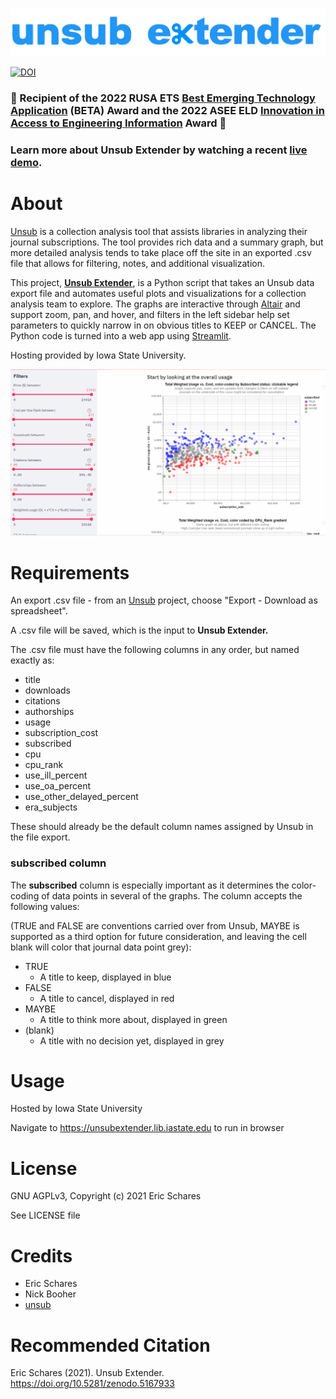 ![unsub extender logo](https://github.com/eschares/unsub_extender/blob/main/unsub_extender2.png)

[![DOI](https://zenodo.org/badge/DOI/10.5281/zenodo.5167933.svg)](https://doi.org/10.5281/zenodo.5167933)

### :tada: Recipient of the 2022 RUSA ETS [Best Emerging Technology Application](https://rusaupdate.org/2022/03/2022-ets-best-emerging-technology-application-award/) (BETA) Award and the 2022 ASEE ELD [Innovation in Access to Engineering Information](https://sites.asee.org/eld/about-the-eld/awards/#innovation) Award 🎉
### Learn more about Unsub Extender by watching a recent [live demo](https://vimeo.com/680578098).

# About
[Unsub](http://unsub.org) is a collection analysis tool that assists libraries in analyzing their journal subscriptions.
The tool provides rich data and a summary graph, but more detailed analysis tends to take place off the site in an exported .csv file that allows for filtering, notes, and additional visualization.

This project, [**Unsub Extender**](https://unsubextender.lib.iastate.edu), is a Python script that takes an Unsub data export file and automates useful plots and visualizations for a collection analysis team to explore.
The graphs are interactive through [Altair](https://altair-viz.github.io/index.html) and support zoom, pan, and hover, and filters in the left sidebar help set parameters to quickly narrow in on obvious titles to KEEP or CANCEL. The Python code is turned into a web app using [Streamlit](https://streamlit.io/).

Hosting provided by Iowa State University.

![unsub extender screenshot demo](https://github.com/eschares/unsub_extender/blob/main/demo.gif)

# Requirements
An export .csv file - from an [Unsub](http://unsub.org) project, choose "Export - Download as spreadsheet".

A .csv file will be saved, which is the input to **Unsub Extender.**

The .csv file must have the following columns in any order, but named exactly as:
* title
* downloads
* citations
* authorships
* usage
* subscription_cost
* subscribed
* cpu
* cpu_rank
* use_ill_percent
* use_oa_percent
* use_other_delayed_percent
* era_subjects

These should already be the default column names assigned by Unsub in the file export.

### subscribed column
The **subscribed** column is especially important as it determines the color-coding of data points in several of the graphs. The column accepts the following values:

(TRUE and FALSE are conventions carried over from Unsub, MAYBE is supported as a third option for future consideration, and leaving the cell blank will color that journal data point grey):
* TRUE
  * A title to keep, displayed in blue
* FALSE
  * A title to cancel, displayed in red
* MAYBE
  * A title to think more about, displayed in green
* (blank)
  * A title with no decision yet, displayed in grey

# Usage
Hosted by Iowa State University

Navigate to https://unsubextender.lib.iastate.edu to run in browser

# License
GNU AGPLv3, Copyright (c) 2021 Eric Schares

See LICENSE file

# Credits
* Eric Schares
* Nick Booher
* [unsub](http://unsub.org)

# Recommended Citation
Eric Schares (2021). Unsub Extender. https://doi.org/10.5281/zenodo.5167933

